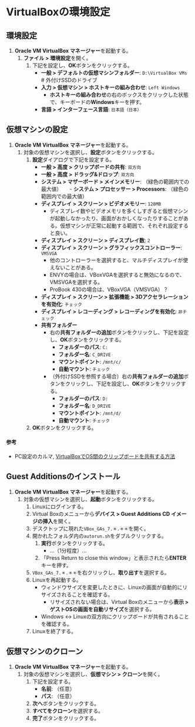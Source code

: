 # VirtualBoxの環境設定

## 環境設定
1. **Oracle VM VirtualBox マネージャー**を起動する。
   1. **ファイル > 環境設定**を開く。
      1. 下記を設定し、**OK**ボタンをクリックする。
         - **一般 > デフォルトの仮想マシンフォルダー**: `D:\VirtualBox VMs` # 外付けSSDのドライブ
         - **入力 > 仮想マシン > ホストキーの組み合わせ**: `Left Windows`
           - **ホストキーの組み合わせ**の右のボックスをクリックした状態で、キーボードの**Windows**キーを押す。
         - **言語 > インターフェース言語**: `日本語（日本）`

## 仮想マシンの設定
1. **Oracle VM VirtualBox マネージャー**を起動する。
   1. 対象の仮想マシンを選択し、**設定**ボタンをクリックする。
      1. **設定**ダイアログで下記を設定する。
         - **一般 > 高度 > クリップボードの共有**: `双方向`
         - **一般 > 高度 > ドラッグ&ドロップ**: `双方向`
         - **システム > マザーボード > メインメモリー**: （緑色の範囲内での最大値）
   　    - **システム > プロセッサー > Processors**: （緑色の範囲内での最大値）
         - **ディスプレイ > スクリーン > ビデオメモリー**: `128MB`
           - ディスプレイ数やビデオメモリを多くしすぎると仮想マシンが起動しなかったり、画面がおかしくなったりすることがある。仮想マシンが正常に起動する範囲で、それぞれ設定すると良い。
         - **ディスプレイ > スクリーン > ディスプレイ数**: `2`
         - **ディスプレイ > スクリーン > グラフィックスコントローラー**: `VMSVGA`
           - 他のコントローラーを選択すると、マルチディスプレイが使えないことがある。
           - ENVYの場合は、VBoxVGAを選択すると無効になるので、VMSVGAを選択する。
           - ProBook 430の場合は、VBoxVGA（VMSVGA）？
         - **ディスプレイ > スクリーン > 拡張機能 > 3Dアクセラレーションを有効化**: `チェック`
         - **ディスプレイ > レコーディング > レコーディングを有効化**: `非チェック`
         - **共有フォルダー**
           - 右の**共有フォルダーの追加**ボタンをクリックし、下記を設定し、**OK**ボタンをクリックする。
             - **フォルダーのパス**: `C:`
             - **フォルダー名**: `C_DRIVE`
             - **マウントポイント**: `/mnt/c/`
             - **自動マウント**: `チェック`
           - （外付けSSDを参照する場合）右の**共有フォルダーの追加**ボタンをクリックし、下記を設定し、**OK**ボタンをクリックする。
             - **フォルダーのパス**: `D:`
             - **フォルダー名**: `D_DRIVE`
             - **マウントポイント**: `/mnt/d/`
             - **自動マウント**: `チェック`
      2. **OK**ボタンをクリックする。

#### 参考
- PC設定のカルマ, [VirtualBoxでOS間のクリップボードを共有する方法](https://pc-karuma.net/virtualbox-clipboard-share/)

## Guest Additionsのインストール
1. **Oracle VM VirtualBox マネージャー**を起動する。
   1. 対象の仮想マシンを選択し、**起動**ボタンをクリックする。
      1. Linuxにログインする。
      2. Virtual Boxのメニューから**デバイス > Guest Additions CD イメージの挿入**を開く。
      3. デスクトップに現れた`VBox_GAs_7.＊.＊＊`を開く。
      4. 開かれたフォルダ内の`autorun.sh`をダブルクリックする。
         1. **実行**ボタンをクリックする。
            - ...（1分程度）...
         2. 「Press Return to close this window」と表示されたら**ENTER**キーを押す。
      5. `VBox_GAs_7.＊.＊＊`を右クリックし、**取り出す**を選択する。
      6. Linuxを再起動する。
         - ウィンドウサイズを変更したときに、Linuxの画面が自動的にリサイズされることを確認する。
           - リサイズされない場合は、Virtual Boxのメニューから**表示 > ゲストOSの画面を自動リサイズ**を選択する。
         - Windows <-> Linuxの双方向にクリップボードが共有されることを確認する。
      7. Linuxを終了する。

## 仮想マシンのクローン
1. **Oracle VM VirtualBox マネージャー**を起動する。
   1. 対象の仮想マシンを選択し、**仮想マシン > クローン**を開く。
      1. 下記を設定する。
         - **名前**: （任意）
         - **パス**: （任意）
      2. **次へ**ボタンをクリックする。
      3. **すべてをクローン**を選択する。
      4. **完了**ボタンをクリックする。
